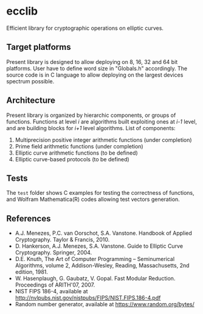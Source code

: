 # ecclib
Efficient library for cryptographic operations on elliptic curves.

## Target platforms
Present library is designed to allow deploying on 8, 16, 32 and 64 bit platforms. User have to define word size in "Globals.h" accordingly. The source code is in C language to allow deploying on the largest devices spectrum possible.

## Architecture
Present library is organized by hierarchic components, or groups of functions. Functions at level _i_ are algorithms built exploiting ones at _i-1_ level, and are building blocks for _i+1_ level algorithms. List of components:

1. Multiprecision positive integer arithmetic functions (under completion)
2. Prime field arithmetic functions (under completion)
3. Elliptic curve arithmetic functions (to be defined)
4. Elliptic curve-based protocols (to be defined)

## Tests
The `test` folder shows C examples for testing the correctness of functions, and Wolfram Mathematica(R) codes allowing test vectors generation.

## References
+ A.J. Menezes, P.C. van Oorschot, S.A. Vanstone. Handbook of Applied Cryptography. Taylor & Francis, 2010.
+ D. Hankerson, A.J. Menezes, S.A. Vanstone. Guide to Elliptic Curve Cryptography. Springer, 2004.
+ D.E. Knuth, The Art of Computer Programming – Seminumerical Algorithms, volume 2, Addison-Wesley, Reading, Massachusetts, 2nd edition, 1981.
+ W. Hasenplaugh, G. Gaubatz, V. Gopal. Fast Modular Reduction. Proceedings of ARITH'07, 2007.
+ NIST FIPS 186-4, available at http://nvlpubs.nist.gov/nistpubs/FIPS/NIST.FIPS.186-4.pdf
+ Random number generator, available at https://www.random.org/bytes/
